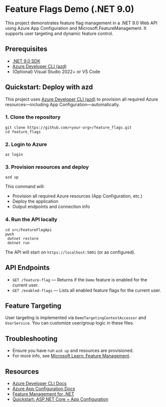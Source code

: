 # Feature Flags Demo (.NET 9.0)

This project demonstrates feature flag management in a .NET 9.0 Web API using Azure App Configuration and Microsoft.FeatureManagement. It supports user targeting and dynamic feature control.

## Prerequisites
- [.NET 9.0 SDK](https://dotnet.microsoft.com/download)
- [Azure Developer CLI (azd)](https://aka.ms/azure-dev/install)
- (Optional) Visual Studio 2022+ or VS Code

## Quickstart: Deploy with azd

This project uses [Azure Developer CLI (azd)](https://aka.ms/azure-dev) to provision all required Azure resources—including App Configuration—automatically.

### 1. Clone the repository
```pwsh
git clone https://github.com/<your-org>/feature_flags.git
cd feature_flags
```

### 2. Login to Azure
```pwsh
az login
```

### 3. Provision resources and deploy
```pwsh
azd up
```
This command will:
- Provision all required Azure resources (App Configuration, etc.)
- Deploy the application
- Output endpoints and connection info

### 4. Run the API locally
```pwsh
cd src/FeatureFlagApi
pwsh
 dotnet restore
 dotnet run
```

The API will start on `https://localhost:5001` (or as configured).

## API Endpoints
- `GET /feature-flag` — Returns if the `Demo` feature is enabled for the current user.
- `GET /enabled-flags` — Lists all enabled feature flags for the current user.

## Feature Targeting
User targeting is implemented via `DemoTargetingContextAccessor` and `UserService`. You can customize user/group logic in these files.

## Troubleshooting
- Ensure you have run `azd up` and resources are provisioned.
- For more info, see [Microsoft Learn: Feature Management](https://learn.microsoft.com/en-us/azure/azure-app-configuration/feature-management-overview).

## Resources
- [Azure Developer CLI Docs](https://learn.microsoft.com/en-us/azure/developer/azure-developer-cli/)
- [Azure App Configuration Docs](https://learn.microsoft.com/en-us/azure/azure-app-configuration/)
- [Feature Management for .NET](https://learn.microsoft.com/en-us/azure/azure-app-configuration/feature-management-dotnet-reference)
- [Quickstart: ASP.NET Core + App Configuration](https://learn.microsoft.com/en-us/azure/azure-app-configuration/quickstart-aspnet-core-app)
